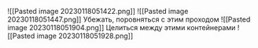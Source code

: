 ![[Pasted image 20230118051422.png]]
![[Pasted image 20230118051447.png]]
Убежать, поровняться с этим проходом
![[Pasted image 20230118051904.png]]
Целиться между этими контейнерами
![[Pasted image 20230118051928.png]]

